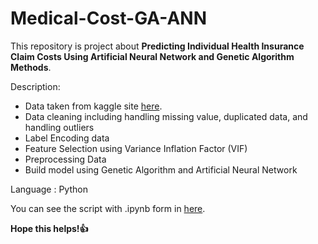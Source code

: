 # Medical-Cost-GA-ANN

This repository is project about **Predicting Individual Health Insurance Claim Costs Using Artificial Neural Network and Genetic Algorithm Methods**.

Description:
- Data taken from kaggle site [here](https://www.kaggle.com/datasets/mirichoi0218/insurance).
- Data cleaning including handling missing value, duplicated data, and handling outliers
- Label Encoding data
- Feature Selection using Variance Inflation Factor (VIF)
- Preprocessing Data
- Build model using Genetic Algorithm and Artificial Neural Network

Language : Python

You can see the script with .ipynb form in [here]().

**Hope this helps!👍**
